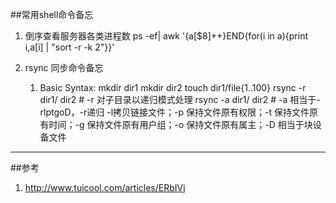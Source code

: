 ##常用shell命令备忘

1. 倒序查看服务器各类进程数
	ps -ef| awk '{a[$8]++}END{for(i in a){print i,a[i] | "sort -r -k 2"}}'

2. rsync 同步命令备忘

	1. Basic Syntax:
		mkdir dir1
		mkdir dir2
		touch dir1/file{1..100}
		rsync -r dir1/ dir2  # -r 对子目录以递归模式处理
		rsync -a dir1/ dir2  # -a 相当于-rlptgoD，-r递归 -l拷贝链接文件；-p 保持文件原有权限；-t 保持文件原有时间；-g 保持文件原有用户组；-o 保持文件原有属主；-D 相当于块设备文件

---

##参考

1. http://www.tuicool.com/articles/ERbIVj
